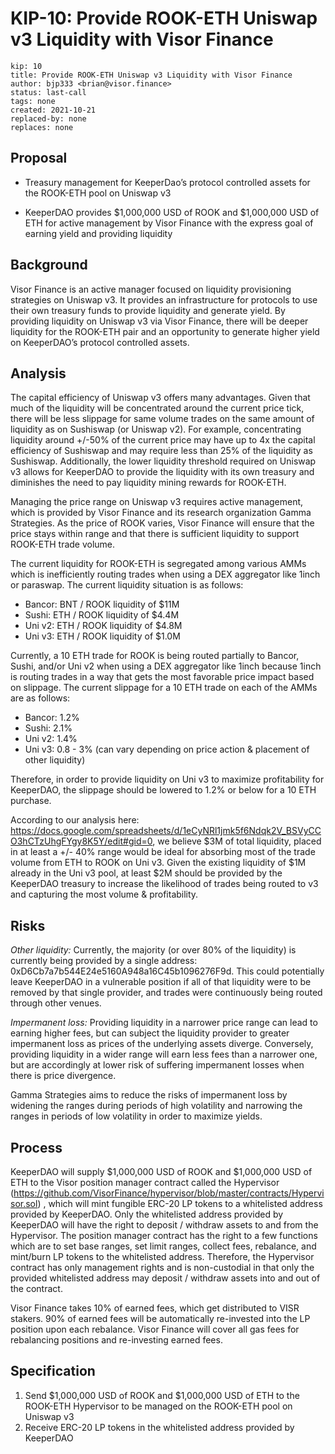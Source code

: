 # KIP-10: Provide ROOK-ETH Uniswap v3 Liquidity with Visor Finance
```
kip: 10
title: Provide ROOK-ETH Uniswap v3 Liquidity with Visor Finance
author: bjp333 <brian@visor.finance>
status: last-call
tags: none
created: 2021-10-21
replaced-by: none
replaces: none
```
## Proposal
* Treasury management for KeeperDao’s protocol controlled assets for the ROOK-ETH pool on Uniswap v3

* KeeperDAO provides $1,000,000 USD of ROOK and $1,000,000 USD of ETH for active management by Visor Finance with the express goal of earning yield and providing liquidity

## Background
Visor Finance is an active manager focused on liquidity provisioning strategies on Uniswap v3. It provides an infrastructure for protocols to use their own treasury funds to provide liquidity and generate yield. By providing liquidity on Uniswap v3 via Visor Finance, there will be deeper liquidity for the ROOK-ETH pair and an opportunity to generate higher yield on KeeperDAO’s protocol controlled assets.

## Analysis

The capital efficiency of Uniswap v3 offers many advantages.  Given that much of the liquidity will be concentrated around the current price tick, there will be less slippage for same volume trades on the same amount of liquidity as on Sushiswap (or Uniswap v2).  For example, concentrating liquidity around +/-50% of the current price may have up to 4x the capital efficiency of Sushiswap and may require less than 25% of the liquidity as Sushiswap. Additionally, the lower liquidity threshold required on Uniswap v3 allows for KeeperDAO to provide the liquidity with its own treasury and diminishes the need to pay liquidity mining rewards for ROOK-ETH.

Managing the price range on Uniswap v3 requires active management, which is provided by Visor Finance and its research organization Gamma Strategies.  As the price of ROOK varies, Visor Finance will ensure that the price stays within range and that there is sufficient liquidity to support ROOK-ETH trade volume.

The current liquidity for ROOK-ETH is segregated among various AMMs which is inefficiently routing trades when using a DEX aggregator like 1inch or paraswap. The current liquidity situation is as follows:

* Bancor: BNT / ROOK liquidity of $11M
* Sushi: ETH / ROOK liquidity of $4.4M
* Uni v2: ETH / ROOK liquidity of $4.8M
* Uni v3: ETH / ROOK liquidity of $1.0M

Currently, a 10 ETH trade for ROOK is being routed partially to Bancor, Sushi, and/or Uni v2 when using a DEX aggregator like 1inch because 1inch is routing trades in a way that gets the most favorable price impact based on slippage. The current slippage for a 10 ETH trade on each of the AMMs are as follows:

* Bancor: 1.2%
* Sushi: 2.1%
* Uni v2: 1.4%
* Uni v3: 0.8 - 3% (can vary depending on price action & placement of other liquidity)

Therefore, in order to provide liquidity on Uni v3 to maximize profitability for KeeperDAO, the slippage should be lowered to 1.2% or below for a 10 ETH purchase.

According to our analysis here: https://docs.google.com/spreadsheets/d/1eCyNRl1jmk5f6Ndqk2V_BSVyCCO3hCTzUhgFYgy8K5Y/edit#gid=0, we believe $3M of total liquidity, placed in at least a +/- 40% range would be ideal for absorbing most of the trade volume from ETH to ROOK on Uni v3. Given the existing liquidity of $1M already in the Uni v3 pool, at least $2M should be provided by the KeeperDAO treasury to increase the likelihood of trades being routed to v3 and capturing the most volume & profitability.

## Risks
*Other liquidity:*  Currently, the majority (or over 80% of the liquidity) is currently being provided by a single address:  0xD6Cb7a7b544E24e5160A948a16C45b1096276F9d.  This could potentially leave KeeperDAO in a vulnerable position if all of that liquidity were to be removed by that single provider, and trades were continuously being routed through other venues.

*Impermanent loss:*  Providing liquidity in a narrower price range can lead to earning higher fees, but can subject the liquidity provider to greater impermanent loss as prices of the underlying assets diverge.  Conversely, providing liquidity in a wider range will earn less fees than a narrower one, but are accordingly at lower risk of  suffering impermanent losses when there is price divergence.  

Gamma Strategies aims to reduce the risks of impermanent loss by widening the ranges during periods of high volatility and narrowing the ranges in periods of low volatility in order to maximize yields.

## Process
KeeperDAO will supply $1,000,000 USD of ROOK and $1,000,000 USD of ETH to the Visor position manager contract called the Hypervisor (https://github.com/VisorFinance/hypervisor/blob/master/contracts/Hypervisor.sol) , which will mint fungible ERC-20 LP tokens to a whitelisted address provided by KeeperDAO. 
Only the whitelisted address provided by KeeperDAO will have the right to deposit / withdraw assets to and from the Hypervisor.  The position manager contract has the right to a few functions which are to set base ranges, set limit ranges, collect fees, rebalance, and mint/burn LP tokens to the whitelisted address.  Therefore, the Hypervisor contract has only management rights and is non-custodial in that only the provided whitelisted address may deposit / withdraw assets into and out of the contract.

Visor Finance takes 10% of earned fees, which get distributed to VISR stakers.  90% of earned fees will be automatically re-invested into the LP position upon each rebalance.  Visor Finance will cover all gas fees for rebalancing positions and re-investing earned fees. 


## Specification
1. Send $1,000,000 USD of ROOK and $1,000,000 USD of ETH to the ROOK-ETH Hypervisor to be managed on the ROOK-ETH pool on Uniswap v3
2. Receive ERC-20 LP tokens in the whitelisted address provided by KeeperDAO

